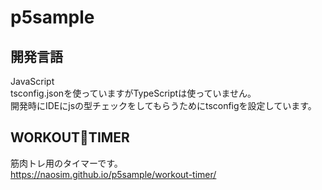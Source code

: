 # p5sample

## 開発言語
JavaScript  
tsconfig.jsonを使っていますがTypeScriptは使っていません。  
開発時にIDEにjsの型チェックをしてもらうためにtsconfigを設定しています。  

## WORKOUT💪TIMER
筋肉トレ用のタイマーです。  
https://naosim.github.io/p5sample/workout-timer/
